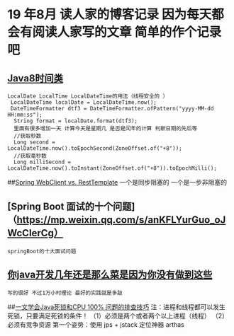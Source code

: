 # 19 年8月 读人家的博客记录 因为每天都会有阅读人家写的文章 简单的作个记录吧
## [Java8时间类](https://mp.weixin.qq.com/s/FNsyV4skO4NauynR2igp5A)
    LocalDate LocalTime LocalDateTime的用法（线程安全的 ）
     LocalDateTime localDate = LocalDateTime.now();
     DateTimeFormatter dtf3 = DateTimeFormatter.ofPattern("yyyy-MM-dd HH:mm:ss");
      String format = localDate.format(dtf3);
      里面有很多增加一天 计算今天是星期几 是否是闰年的计算 判断日期的先后等
      //获取秒数
      Long second = LocalDateTime.now().toEpochSecond(ZoneOffset.of("+8"));
      //获取毫秒数
      Long milliSecond = LocalDateTime.now().toInstant(ZoneOffset.of("+8")).toEpochMilli();
       
##[Spring WebClient vs. RestTemplate](https://mp.weixin.qq.com/s/nCi0VH0U1E20oky50CyH9A)
    一个是同步阻塞的 一个是一步非阻塞的
    
## [Spring Boot 面试的十个问题]（https://mp.weixin.qq.com/s/anKFLYurGuo_oJWcCIerCg）
    springBoot的十大面试问题
## [你java开发几年还是那么菜是因为你没有做到这些](https://mp.weixin.qq.com/s/qJW_mKkb3v6l2kk8l2FuNA)
    写的很好 不过1万小时理论 最好的实践就是多敲
##[一文学会Java死锁和CPU 100% 问题的排查技巧](https://mp.weixin.qq.com/s/1Sq3j2mkX72dwbPsa2vEbw)
    注：进程和线程都可以发生死锁，只要满足死锁的条件！
    （1）必须是两个或者两个以上进程（线程）
    （2）必须有竞争资源
    第一个姿势：使用 jps + jstack
    定位神器 arthas 
    
## 
